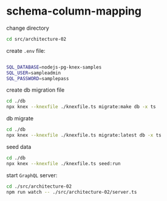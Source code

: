 # schema-column-mapping

change directory

```bash
cd src/architecture-02
```

create `.env` file:

```bash

SQL_DATABASE=nodejs-pg-knex-samples
SQL_USER=sampleadmin
SQL_PASSWORD=samplepass
```

create db migration file

```bash
cd ./db
npx knex --knexfile ./knexfile.ts migrate:make db -x ts
```

db migrate

```bash
cd ./db
npx knex --knexfile ./knexfile.ts migrate:latest db -x ts
```

seed data

```bash
cd ./db
npx knex --knexfile ./knexfile.ts seed:run
```

start `GraphQL` server:

```bash
cd ./src/architecture-02
npm run watch -- ./src/architecture-02/server.ts
```
